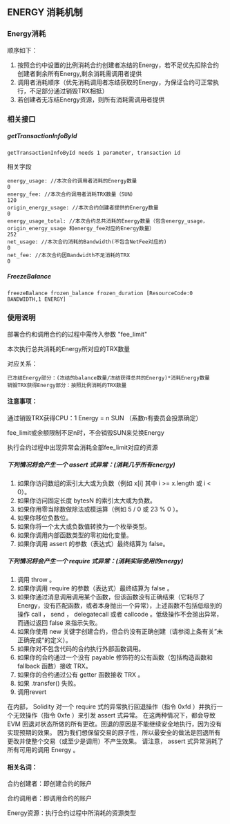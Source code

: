 
## ENERGY 消耗机制


### Energy消耗
顺序如下：

1. 按照合约中设置的比例消耗合约创建者冻结的Energy，若不足优先扣除合约创建者剩余所有Energy,剩余消耗需调用者提供
1. 调用者消耗顺序（优先消耗调用者冻结获取的Energy，为保证合约可正常执行，不足部分通过销毁TRX相抵）
1. 若创建者无冻结Energy资源，则所有消耗需调用者提供


### 相关接口

##### getTransactionInfoById
```
getTransactionInfoById needs 1 parameter, transaction id
```
相关字段

```
energy_usage: //本次合约调用者消耗的Energy数量
0
energy_fee: //本次合约调用者消耗TRX数量（SUN）
120
origin_energy_usage: //本次合约创建者提供的Energy数量
0
energy_usage_total: //本次合约总共消耗的Energy数量（包含energy_usage，origin_energy_usage 和energy_fee对应的Energy数量）
252
net_usage: //本次合约消耗的Bandwidth(不包含NetFee对应的)
0
net_fee: //本次合约因Bandwidth不足消耗的TRX
0
```
##### FreezeBalance
```
freezeBalance frozen_balance frozen_duration [ResourceCode:0 BANDWIDTH,1 ENERGY]
```

### 使用说明

部署合约和调用合约的过程中需传入参数 "fee_limit"

本次执行总共消耗的Energy所对应的TRX数量

对应关系：

```
已冻结Energy部分：(冻结的balance数量/冻结获得总共的Energy)*消耗Energy数量
销毁TRX获得Energy部分：按照比例消耗的TRX数量
```

#### 注意事项：

通过销毁TRX获得CPU：1 Energy = n SUN （系数n有委员会投票确定）

fee_limit或余额限制不足n时，不会销毁SUN来兑换Energy

执行合约过程中出现异常会消耗全部fee_limit对应的资源

##### 下列情况将会产生一个 assert 式异常：(消耗几乎所有energy)

  1.  如果你访问数组的索引太大或为负数（例如 x[i] 其中 i >= x.length 或 i < 0）。
  1.  如果你访问固定长度 bytesN 的索引太大或为负数。
  1.  如果你用零当除数做除法或模运算（例如 5 / 0 或 23 % 0 ）。
  1.  如果你移位负数位。
  1.  如果你将一个太大或负数值转换为一个枚举类型。
  1.  如果你调用内部函数类型的零初始化变量。
  1.  如果你调用 assert 的参数（表达式）最终结算为 false。


##### 下列情况将会产生一个 require 式异常：(消耗实际使用的energy)

  1.  调用 throw 。
  1.  如果你调用 require 的参数（表达式）最终结算为 false 。
  1.  如果你通过消息调用调用某个函数，但该函数没有正确结束（它耗尽了 Energy，没有匹配函数，或者本身抛出一个异常），上述函数不包括低级别的操作 call ， send ， delegatecall 或者 callcode 。低级操作不会抛出异常，而通过返回 false 来指示失败。
  1.  如果你使用 new 关键字创建合约，但合约没有正确创建（请参阅上条有关”未正确完成“的定义）。
  1.  如果你对不包含代码的合约执行外部函数调用。
  1.  如果你的合约通过一个没有 payable 修饰符的公有函数（包括构造函数和 fallback 函数）接收 TRX。
  1.  如果你的合约通过公有 getter 函数接收 TRX 。
  1.  如果 .transfer() 失败。
  1.  调用revert


在内部， Solidity 对一个 require 式的异常执行回退操作（指令 0xfd ）并执行一个无效操作（指令 0xfe ）来引发 assert 式异常。 在这两种情况下，都会导致 EVM 回退对状态所做的所有更改。回退的原因是不能继续安全地执行，因为没有实现预期的效果。 因为我们想保留交易的原子性，所以最安全的做法是回退所有更改并使整个交易（或至少是调用）不产生效果。 请注意， assert 式异常消耗了所有可用的调用 Energy 。


#### 相关名词：

合约创建者：即创建合约的账户

合约调用者：即调用合约的账户

Energy资源：执行合约过程中所消耗的资源类型
